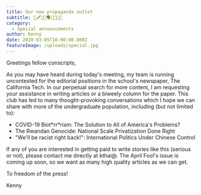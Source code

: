 ```yaml
---
title: Our new propaganda outlet
subtitle: 📰🖋🤔🙀🗣🤭🤫😈📰
category:
  - Special announcements
author: Kenny
date: 2020-03-05T16:00:00.000Z
featureImage: /uploads/special.jpg
---
```

Greetings fellow conscripts,



As you may have heard during today's meeting, my team is running uncontested for the editorial positions in the school's newspaper, The California Tech. In our perpetual search for more content, I am requesting your assistance in writing articles or a biweely column for the paper. This club has led to many thought-provoking conversations which I hope we can share with more of the undergraduate population, including (but not limited to):

* COVID-19 Biot\*rr\*rism: The Solution to All of America's Problems?
* The Rwandan Genocide: National Scale Privatization Done Right
* "We'll be racist right back!": International Politics Under Chinese Control

If any of you are interested in getting paid to write stories like this (serious or not), please contact me directly at kthai@. The April Fool's issue is coming up soon, so we want as many high quality articles as we can get.



To freedom of the press!

Kenny